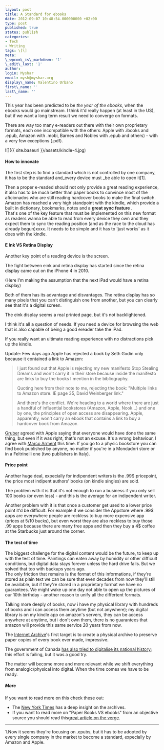 ```yaml
---
layout: post
title: A Standard for ebooks
date: 2012-09-07 10:48:54.000000000 +02:00
type: post
published: true
status: publish
categories:
- Tech
- Writing
tags: \[\]
meta:
\_wpcom\_is\_markdown: '1'
\_edit\_last: '1'
author:
login: Myshar
email: mysh@myshar.org
display\_name: Valentino Urbano
first\_name: ''
last\_name: ''
---
```


This year has been predicted to be _the year of the ebooks_, when the ebooks would go mainstream. I think it'd really happen (at least in the US), but if we want a long term result we need to converge on formats.

There are way too many e-readers out there with their own proprietary formats, each one incompatible with the others: Apple with .ibooks and .epub, Amazon with .mobi, Barnes and Nobles with .epub and others) - with a very few exceptions (.pdf).

![]({{ site.baseurl }}/assets/kindle-4.jpg)

#### How to innovate

The first step is to find a standard which is not controlled by one company, it has to be the standard and_every device must _be able to open it\[1\].

Then a proper e-readed should not only provide a great reading experience, it also has to be much better than paper books to convince most of the aficionados who are still reading hardcover books to make the final switch.  
Amazon has reached a very high standpoint with the kindle, which provide a built in dictionary, bookmarks, notes and a **great sync feature** .  
That's one of the key feature that must be implemented on this new format as readers wanna be able to read from every device they own and they expect them to sync the reading position (and as the race to the cloud has already begun)xxxx. It needs to be simple and it has to 'just works' as it does with the kindle.

#### E Ink VS Retina Display

Another key point of a reading device is the screen.

The fight between eink and retina display has started since the retina display came out on the iPhone 4 in 2010\.

(Here I'm making the assumption that the next iPad would have a retina display)

Both of them has its advantage and disvantages. The retina display has so many pixels that you can't distinguish one from another, but you can clearly see that it's a digital screen.

The eink display seems a real printed page, but it's not backlightened.

I think it's all a question of needs. If you need a device for browsing the web that is also capable of being a good ereader take the iPad.

If you really want an ultimate reading experience with no distractions pick up the kindle.

Update: Few days ago Apple has rejected a book by Seth Godin only because it contained a link to Amazon:

> I just found out that Apple is rejecting my new manifesto Stop Stealing Dreams and won't carry it in their store because inside the manifesto are links to buy the books I mention in the bibliography.
> 
> Quoting here from their note to me, rejecting the book: "Multiple links to Amazon store. IE page 35, David Weinberger link."
> 
> And there's the conflict. We're heading to a world where there are just a handful of influential bookstores (Amazon, Apple, Nook...) and one by one, the principles of open access are disappearing. Apple, apparently, won't carry an ebook that contains a link to buy a hardcover book from Amazon.

[Gruber][0] agreed with Apple saying that everyone would have done the same thing, but even if it was right, that's not an excuse. It's a wrong behaviour, I agree with [Marco Arment][1] this time. If you go to a physic bookstore you can find book published by anyone, no matter if you're in a Mondadori store or in a Feltrinelli one (two publishers in Italy).

#### Price point

Another huge deal, expecially for indipendent writers is the .99$ pricepoint, the price most indipent authors' books (on kindle singles) are sold.

The problem with it is that it's not enough to run a business if you only sell 100 books (or even less) - and this is the average for an indipendent writer.

Another problem with it is that once a customer get used to a lower price point it'd be difficult. For example if we consider the Appstore where .99$ apps are everywhere people are reckless to buy more expensive app (prices at 5/10 bucks), but even worst they are also reckless to buy those .99 apps because there are many free apps and then they buy a 4$ coffee at the Starbucks just around the corner.

#### The test of time

The biggest challenge for the digital content would be the future, to keep up with the test of time. Paintings can eaten away by humidity or other difficult conditions, but digital data stays forever unless the hard drive fails. But we solved that too with backups years ago.  
The only friction that remains is the format of this informations, if they're stored as plain text we can be sure that even decades from now they'll still be available, but if they're stored in a proprietary format we have no guarantees. We might wake up one day not able to open up the pictures of our 10th birthday - another reason to unify all the differtent formats.

Talking more deeply of books, now i have my physical library with hundreds of books and i can access them anytime (but not anywhere); my digital library is on my kindle app on amazon's servers, they can be access anywhere at anytime, but i don't own them, there is no guarantees that amazon will provide this same service 20 years from now.

The [Internet Archive][2]'s first target is to create a physical archive to preserve paper copies of every book ever made, impressive.

The government of Canada [has also tried to digitalise its national history][3]; this effort is failing, but it was a good try.

The matter will become more and more relevant while we shift everything from analogic/physical into digital. When the time comes we have to be ready.

##### More

If you want to read more on this check these out:

* The [New York Times][4] has a deep insight on the archives.
* If you want to read more on "Paper Books VS ebooks" from an objective source you should read this[great article on the verge][5].

---

1.Now it seems they're focusing on .epubs, but it has to be adopted by every single company in the market to become a standard, expecially by Amazon and Apple.


[0]: http://daringfireball.net/linked/2012/02/29/godin-ibooks
[1]: http://www.marco.org/2012/03/01/apple-rejects-seth-godin-ebook
[2]: http://www.archive.org/post/378330/why-preserve-books-the-new-physical-archive-of-the-internet-archive
[3]: http://www.theverge.com/2012/5/30/3052447/canada-abandoning-digital-national-archive
[4]: http://www.nytimes.com/2012/03/04/technology/internet-archives-repository-collects-thousands-of-books.html?_r=2&pagewanted=all
[5]: http://www.theverge.com/2012/1/20/2720158/sorry-ibooks-paper-books-still-win-on-specs